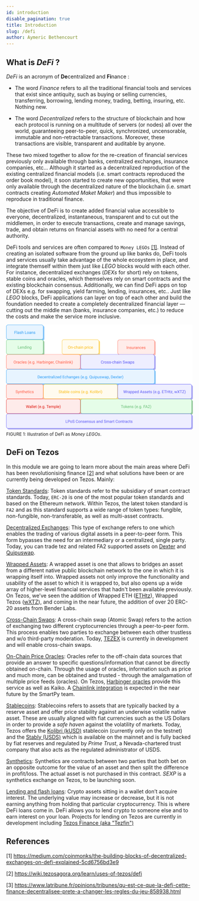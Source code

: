 ```yaml
---
id: introduction
disable_pagination: true
title: Introduction
slug: /defi
author: Aymeric Bethencourt
---
```


## What is _DeFi_ ?
_DeFi_ is an acronym of **De**centralized and **Fi**nance :

* The word _Finance_ refers to all the traditional financial tools and services that exist since antiquity, such as buying or selling currencies, transferring, borrowing, lending money, trading, betting, insuring, etc. Nothing new.

* The word _Decentralized_ refers to the structure of blockchain and how each protocol is running on a multitude of servers (or nodes) all over the world, guaranteeing peer-to-peer, quick, synchronized, uncensorable, immutable and non-retractable transactions. Moreover, these transactions are visible, transparent and auditable by anyone. 

These two mixed together to allow for the re-creation of financial services previously only available through banks, centralized exchanges, insurance companies, etc...
Although it started as a decentralized reproduction of the existing centralized financial models (i.e. smart contracts reproduced the order book model), it soon started to create new opportunities, that were only available through the decentralized nature of the blockchain (i.e. smart contracts creating _Automated Maket Maker_) and thus impossible to reproduce in traditional finance.

The objective of DeFi is to create added financial value accessible to everyone, decentralized, instantaneous, transparent and to cut out the middlemen, in order to execute transactions, create and manage savings, trade, and obtain returns on financial assets with no need for a central authority.

DeFi tools and services are often compared to `Money LEGOs` [[1]](/defi/introduction#references). Instead of creating an isolated software from the ground up like banks do, DeFi tools and services usually take advantage of the whole ecosystem in place, and integrate themself within them just like _LEGO_ blocks would with each other. For instance, decentralized exchanges (_DEXs_ for short) rely on tokens, stable coins and oracles, which themselves rely on smart contracts and the existing blockchain consensus. Additionally, we can find DeFi apps on top of DEXs e.g. for swapping, yield farming, lending, insurances, etc..
Just like _LEGO_ blocks, DeFi applications can layer on top of each other and build the foundation needed to create a completely decentralized financial layer — cutting out the middle man (banks, insurance companies, etc.) to reduce the costs and make the service more inclusive.

![](../../static/img/defi/money-legos.svg)
<small className="figure">FIGURE 1: Illustration of DeFi as <i>Money LEGOs</i>.</small>

## DeFi on Tezos

In this module we are going to learn more about the main areas where DeFi has been revolutionising finance [[2]](/defi/introduction#references) and what solutions have been or are currently being developed on Tezos. Mainly:

[Token Standards](/defi/token-standards): Token standards refer to the subsidiary of smart contract standards. Today, `ERC-20` is one of the most popular token standards and based on the Ethereum network. Within Tezos, the latest token standard is `FA2` and as this standard supports a wide range of token types: fungible, non-fungible, non-transferable, as well as multi-asset contracts. 

[Decentralized Exchanges](/defi/dexs): This type of exchange refers to one which enables the trading of various digital assets in a peer-to-peer form. This form bypasses the need for an intermediary or a centralized, single party. Today, you can trade tez and related FA2 supported assets on [Dexter](https://dexter.exchange/) and [Quipuswap](https://quipuswap.com/). 

[Wrapped Assets](/defi/wrapped-assets): A wrapped asset is one that allows to bridges an asset from a different native public blockchain network to the one in which it is wrapping itself into. Wrapped assets not only improve the functionality and usability of the asset to which it is wrapped to, but also opens up a wide array of higher-level financial services that hadn't been available previously. On Tezos, we’ve seen the addition of Wrapped ETH ([ETHtz](https://ethtz.io/)), Wrapped Tezos ([wXTZ](https://medium.com/stakerdao/the-wrapped-tezos-wxtz-beta-guide-6917fa70116e)), and coming in the near future, the addition of over 20 ERC-20 assets from Bender Labs. 

[Cross-Chain Swaps](/defi/cross-chain-swaps): A cross-chain swap (Atomic Swap) refers to the action of exchanging two different cryptocurrencies through a peer-to-peer form. This process enables two parties to exchange between each other trustless and w/o third-party moderation. Today, [TEZEX](https://tezex.io/) is currently in development and will enable cross-chain swaps.

[On-Chain Price Oracles](/defi/oracles): Oracles refer to the off-chain data sources that provide an answer to specific questions/information that cannot be directly obtained on-chain. Through the usage of oracles, information such as price and much more, can be obtained and trusted - through the amalgamation of multiple price feeds (oracles). On Tezos, [Harbinger oracles](https://medium.com/@Blockscale/introducing-harbinger-a-self-sustaining-price-oracle-for-tezos-7cab5c9971d) provide this service as well as Kaiko. A [Chainlink integration](https://www.coindesk.com/tezos-blockchain-chainlink-oracle-services) is expected in the near future by the SmartPy team. 

[Stablecoins](/defi/stablecoins): Stablecoins refers to assets that are typically backed by a reserve asset and offer price stability against an underwise volatile native asset. These are usually aligned with fiat currencies such as the US Dollars in order to provide a _safe haven_ against the volatility of markets. Today, Tezos offers the [Kolibri (kUSD)](https://kolibri.finance/) stablecoin (currently only on the testnet) and the [Stably (USDS)](https://www.stably.io/) which is available on the mainnet and is fully backed by fiat reserves and regulated by _Prime Trust_, a Nevada-chartered trust company that also acts as the regulated administrator of USDS. 

[Synthetics](/defi/synthetics): Synthetics are contracts between two parties that both bet on an opposite outcome for the value of an asset and then split the difference in profit/loss. The actual asset is not purchased in this contract. _SEXP_ is a synthetics exchange on Tezos, to be launching soon.

[Lending and flash loans](/defi/lending): Crypto assets sitting in a wallet don’t acquire interest. The underlying value may increase or decrease, but it is not earning anything from holding that particular cryptocurrency. This is where DeFi loans come in. DeFi allows you to lend crypto to someone else and to earn interest on your loan. Projects for lending on Tezos are currently in development including [Tezos Finance (aka "Tezfin")](https://tezos.finance/)

## References

[1] https://medium.com/coinmonks/the-building-blocks-of-decentralized-exchanges-on-defi-explained-5cd6756bd3e9

[2] https://wiki.tezosagora.org/learn/uses-of-tezos/defi

[3] https://www.latribune.fr/opinions/tribunes/qu-est-ce-que-la-defi-cette-finance-decentralisee-prete-a-changer-les-regles-du-jeu-858938.html

